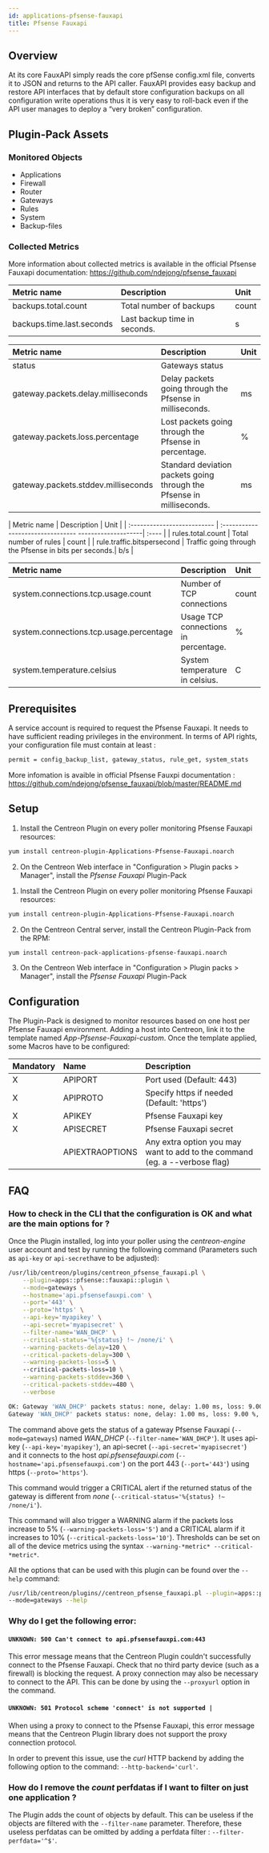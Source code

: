 ```yaml
---
id: applications-pfsense-fauxapi
title: Pfsense Fauxapi
---
```


## Overview

At its core FauxAPI simply reads the core pfSense config.xml file, converts it to JSON and returns to the API caller. 
FauxAPI provides easy backup and restore API interfaces that by default store configuration backups on all configuration write operations thus it is very easy to roll-back
even if the API user manages to deploy a “very broken” configuration.

## Plugin-Pack Assets

### Monitored Objects

* Applications
* Firewall
* Router
* Gateways
* Rules
* System
* Backup-files

### Collected Metrics

More information about collected metrics is available in the official Pfsense Fauxapi documentation: https://github.com/ndejong/pfsense_fauxapi

<!--DOCUSAURUS_CODE_TABS-->

<!--Backup-files-->

| Metric name                                | Description                 | Unit  |
| :----------------------------------------- | :---------------------------| :---- | 
| backups.total.count                        | Total number of backups     | count |
| backups.time.last.seconds                  | Last backup time in seconds.| s     |

<!--Gateways-->

| Metric name                                 | Description                                                          | Unit |
| :------------------------------------------ | :------------------------------------------------------------------- | :--- |
| status                                      | Gateways status                                                      |      |
| gateway.packets.delay.milliseconds          | Delay packets going through the Pfsense in milliseconds.             | ms   |
| gateway.packets.loss.percentage             | Lost packets going through the Pfsense in percentage.                | %    |
| gateway.packets.stddev.milliseconds         | Standard deviation packets going through the Pfsense in milliseconds.| ms   |

<!--Rules-->

| Metric name                 | Description                                           | Unit  |
| :-------------------------- | :-------------------------------- --------------------| :---- |
| rules.total.count           | Total number of rules                                 | count |
| rule.traffic.bitspersecond  | Traffic going through the Pfsense in bits per seconds.| b/s   |

<!--System-->

| Metric name                                | Description                         | Unit  |
| :----------------------------------------- | :-----------------------------------| :---- |
| system.connections.tcp.usage.count         | Number of TCP connections           | count |
| system.connections.tcp.usage.percentage    | Usage TCP connections in percentage.| %     |
| system.temperature.celsius                 | System temperature in celsius.      | C     |

<!--END_DOCUSAURUS_CODE_TABS-->

## Prerequisites

A service account is required to request the Pfsense Fauxapi. It needs to have sufficient reading privileges in the environment.
In terms of API rights, your configuration file must contain at least :
```xml
permit = config_backup_list, gateway_status, rule_get, system_stats
```
More infomation is avaible in official Pfsense Fauxpi documentation : https://github.com/ndejong/pfsense_fauxapi/blob/master/README.md

## Setup

<!--DOCUSAURUS_CODE_TABS-->

<!--Online IMP Licence & IT-100 Editions-->

1. Install the Centreon Plugin on every poller monitoring Pfsense Fauxapi resources:

```bash
yum install centreon-plugin-Applications-Pfsense-Fauxapi.noarch
```

2. On the Centreon Web interface in "Configuration > Plugin packs > Manager", install the *Pfsense Fauxapi* Plugin-Pack


<!--Offline IMP License-->

1. Install the Centreon Plugin on every poller monitoring Pfsense Fauxapi resources:

```bash
yum install centreon-plugin-Applications-Pfsense-Fauxapi.noarch
```

2. On the Centreon Central server, install the Centreon Plugin-Pack from the RPM:

```bash
yum install centreon-pack-applications-pfsense-fauxapi.noarch
```

3. On the Centreon Web interface in "Configuration > Plugin packs > Manager", install the *Pfsense Fauxapi* Plugin-Pack


<!--END_DOCUSAURUS_CODE_TABS-->

## Configuration

The Plugin-Pack is designed to monitor resources based on one host per Pfsense Fauxapi environment.
Adding a host into Centreon, link it to the template named *App-Pfsense-Fauxapi-custom*. 
Once the template applied, some Macros have to be configured:

| Mandatory | Name            | Description                                                                |
| :-------- | :-------------- | :------------------------------------------------------------------------- |
| X         | APIPORT         | Port used (Default: 443)                                                   |
| X         | APIPROTO        | Specify https if needed (Default: 'https')                                 |
| X         | APIKEY          | Pfsense Fauxapi key                                                        |
| X         | APISECRET       | Pfsense Fauxapi secret                                                     |
|    	    | APIEXTRAOPTIONS | Any extra option you may want to add to the command (eg. a --verbose flag) |

## FAQ

### How to check in the CLI that the configuration is OK and what are the main options for ?

Once the Plugin installed, log into your poller using the *centreon-engine* user account and test by running the following command (Parameters such as ```api-key``` or ```api-secret```have to be adjusted):

```bash
/usr/lib/centreon/plugins/centreon_pfsense_fauxapi.pl \
    --plugin=apps::pfsense::fauxapi::plugin \
    --mode=gateways \
    --hostname='api.pfsensefauxpi.com' \
    --port='443' \
    --proto='https' \
    --api-key='myapikey' \
    --api-secret='myapisecret' \
    --filter-name='WAN_DHCP' \
    --critical-status='%{status} !~ /none/i' \
    --warning-packets-delay=120 \
    --critical-packets-delay=300 \
    --warning-packets-loss=5 \ 
    --critical-packets-loss=10 \
    --warning-packets-stddev=360 \
    --critical-packets-stddev=480 \
    --verbose

OK: Gateway 'WAN_DHCP' packets status: none, delay: 1.00 ms, loss: 9.00 %, stddev: 7.00 ms | 'WAN_DHCP#gateway.packets.delay.milliseconds'=1.00ms;;120;300; 'WAN_DHCP#gateway.packets.loss.percentage'=9.00%;;;5;10 'WAN_DHCP#gateway.packets.stddev.milliseconds'=7.00ms;;360;480;
Gateway 'WAN_DHCP' packets status: none, delay: 1.00 ms, loss: 9.00 %, stddev: 7.00 ms
```

The command above gets the status of a gateway Pfsense Fauxapi (```--mode=gateways```) named *WAN_DHCP* (```--filter-name='WAN_DHCP'```). 
It uses api-key (```--api-key='myapikey'```), an api-secret (```--api-secret='myapisecret'```)
and it connects to the host _api.pfsensefauxpi.com_ (```--hostname='api.pfsensefauxpi.com'```) 
on the port 443 (```--port='443'```) using https (```--proto='https'```).

This command would trigger a CRITICAL alert if the returned status of the gateway is different from *none* (```--critical-status='%{status} !~ /none/i'```).

This command will also trigger a WARNING alarm if the packets loss increase to 5% (```--warning-packets-loss='5'```)
and a CRITICAL alarm if it increases to 10% (```--critical-packets-loss='10'```).
Thresholds can be set on all of the device metrics using the syntax ```--warning-*metric* --critical-*metric*```.

All the options that can be used with this plugin can be found over the ```--help``` command:

```bash
/usr/lib/centreon/plugins//centreon_pfsense_fauxapi.pl --plugin=apps::pfsense::fauxapi::plugin 
--mode=gateways --help
```

### Why do I get the following error: 

#### ```UNKNOWN: 500 Can't connect to api.pfsensefauxpi.com:443```

This error message means that the Centreon Plugin couldn't successfully connect to the Pfsense Fauxapi.
Check that no third party device (such as a firewall) is blocking the request.
A proxy connection may also be necessary to connect to the API. This can be done by using the ```--proxyurl``` option in the command.

#### ```UNKNOWN: 501 Protocol scheme 'connect' is not supported |``` 

When using a proxy to connect to the Pfsense Fauxapi, this error message means that the Centreon Plugin library does not support
the proxy connection protocol.

In order to prevent this issue, use the *curl* HTTP backend by adding the following option to the command: ```--http-backend='curl'```.

### How do I remove the *count* perfdatas if I want to filter on just one application ?

The Plugin adds the count of objects by default. This can be useless if the objects are filtered with the ```--filter-name``` parameter.
Therefore, these useless perfdatas can be omitted by adding a perfdata filter : ```--filter-perfdata='^$'```.
